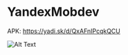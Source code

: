 # YandexMobdev

APK: https://yadi.sk/d/QxAFnIPcqkQCU

![Alt Text](http://im.ezgif.com/tmp/ezgif-1640207362.gif)
